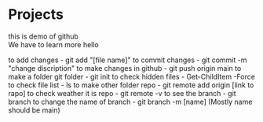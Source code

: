 # Projects
this is demo of github<br>We have to learn more
hello

to add changes - git add "[file name]"
to commit changes - git commit -m "change discription"
to make changes in github - git push origin main
to make a folder git folder - git init
to check hidden files - Get-ChildItem -Force
to check file list - ls
to make other folder repo - git remote add origin [link to rapo]
to check weather it is repo - git remote -v
to see the branch - git branch
to change the name of branch - git branch -m [name] (Mostly name should be main)